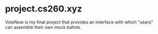 # project.cs260.xyz

VoteNow is my final project that provides an interface with which "users" can assemble their own mock ballots.